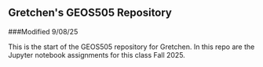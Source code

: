 ## Gretchen's GEOS505 Repository

###Modified 9/08/25

This is the start of the GEOS505 repository for Gretchen. In this repo are the Jupyter notebook assignments for this class Fall 2025.

